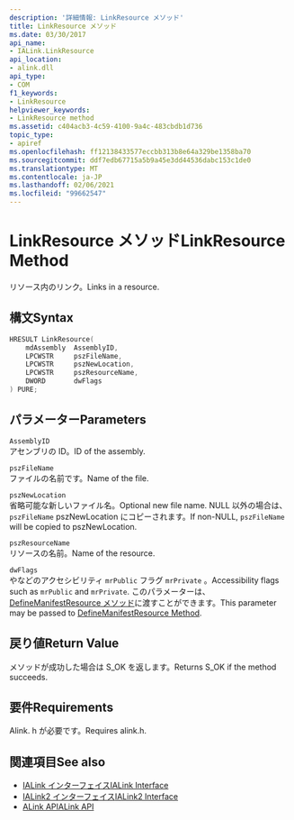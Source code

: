 ```yaml
---
description: '詳細情報: LinkResource メソッド'
title: LinkResource メソッド
ms.date: 03/30/2017
api_name:
- IALink.LinkResource
api_location:
- alink.dll
api_type:
- COM
f1_keywords:
- LinkResource
helpviewer_keywords:
- LinkResource method
ms.assetid: c404acb3-4c59-4100-9a4c-483cbdb1d736
topic_type:
- apiref
ms.openlocfilehash: ff12138433577eccbb313b8e64a329be1358ba70
ms.sourcegitcommit: ddf7edb67715a5b9a45e3dd44536dabc153c1de0
ms.translationtype: MT
ms.contentlocale: ja-JP
ms.lasthandoff: 02/06/2021
ms.locfileid: "99662547"
---
```

# <a name="linkresource-method"></a><span data-ttu-id="2cf9c-103">LinkResource メソッド</span><span class="sxs-lookup"><span data-stu-id="2cf9c-103">LinkResource Method</span></span>

<span data-ttu-id="2cf9c-104">リソース内のリンク。</span><span class="sxs-lookup"><span data-stu-id="2cf9c-104">Links in a resource.</span></span>  
  
## <a name="syntax"></a><span data-ttu-id="2cf9c-105">構文</span><span class="sxs-lookup"><span data-stu-id="2cf9c-105">Syntax</span></span>  
  
```cpp  
HRESULT LinkResource(  
    mdAssembly  AssemblyID,  
    LPCWSTR     pszFileName,  
    LPCWSTR     pszNewLocation,  
    LPCWSTR     pszResourceName,  
    DWORD       dwFlags  
) PURE;  
```  
  
## <a name="parameters"></a><span data-ttu-id="2cf9c-106">パラメーター</span><span class="sxs-lookup"><span data-stu-id="2cf9c-106">Parameters</span></span>  

 `AssemblyID`  
 <span data-ttu-id="2cf9c-107">アセンブリの ID。</span><span class="sxs-lookup"><span data-stu-id="2cf9c-107">ID of the assembly.</span></span>  
  
 `pszFileName`  
 <span data-ttu-id="2cf9c-108">ファイルの名前です。</span><span class="sxs-lookup"><span data-stu-id="2cf9c-108">Name of the file.</span></span>  
  
 `pszNewLocation`  
 <span data-ttu-id="2cf9c-109">省略可能な新しいファイル名。</span><span class="sxs-lookup"><span data-stu-id="2cf9c-109">Optional new file name.</span></span> <span data-ttu-id="2cf9c-110">NULL 以外の場合は、 `pszFileName` pszNewLocation にコピーされます。</span><span class="sxs-lookup"><span data-stu-id="2cf9c-110">If non-NULL, `pszFileName` will be copied to pszNewLocation.</span></span>  
  
 `pszResourceName`  
 <span data-ttu-id="2cf9c-111">リソースの名前。</span><span class="sxs-lookup"><span data-stu-id="2cf9c-111">Name of the resource.</span></span>  
  
 `dwFlags`  
 <span data-ttu-id="2cf9c-112">やなどのアクセシビリティ `mrPublic` フラグ `mrPrivate` 。</span><span class="sxs-lookup"><span data-stu-id="2cf9c-112">Accessibility flags such as `mrPublic` and `mrPrivate`.</span></span> <span data-ttu-id="2cf9c-113">このパラメーターは、 [DefineManifestResource メソッド](../metadata/imetadataassemblyemit-definemanifestresource-method.md)に渡すことができます。</span><span class="sxs-lookup"><span data-stu-id="2cf9c-113">This parameter may be passed to [DefineManifestResource Method](../metadata/imetadataassemblyemit-definemanifestresource-method.md).</span></span>  
  
## <a name="return-value"></a><span data-ttu-id="2cf9c-114">戻り値</span><span class="sxs-lookup"><span data-stu-id="2cf9c-114">Return Value</span></span>  

 <span data-ttu-id="2cf9c-115">メソッドが成功した場合は S_OK を返します。</span><span class="sxs-lookup"><span data-stu-id="2cf9c-115">Returns S_OK if the method succeeds.</span></span>  
  
## <a name="requirements"></a><span data-ttu-id="2cf9c-116">要件</span><span class="sxs-lookup"><span data-stu-id="2cf9c-116">Requirements</span></span>  

 <span data-ttu-id="2cf9c-117">Alink. h が必要です。</span><span class="sxs-lookup"><span data-stu-id="2cf9c-117">Requires alink.h.</span></span>  
  
## <a name="see-also"></a><span data-ttu-id="2cf9c-118">関連項目</span><span class="sxs-lookup"><span data-stu-id="2cf9c-118">See also</span></span>

- [<span data-ttu-id="2cf9c-119">IALink インターフェイス</span><span class="sxs-lookup"><span data-stu-id="2cf9c-119">IALink Interface</span></span>](ialink-interface.md)
- [<span data-ttu-id="2cf9c-120">IALink2 インターフェイス</span><span class="sxs-lookup"><span data-stu-id="2cf9c-120">IALink2 Interface</span></span>](ialink2-interface.md)
- [<span data-ttu-id="2cf9c-121">ALink API</span><span class="sxs-lookup"><span data-stu-id="2cf9c-121">ALink API</span></span>](index.md)
